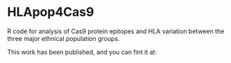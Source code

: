 # HLApop4Cas9
R code for analysis of Cas9 protein epitopes and HLA variation between the three major ethnical population groups.

This work has been published, and you can fint it at: <DOI>
